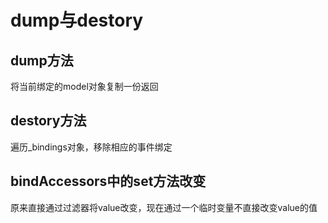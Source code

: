# dump与destory

## dump方法

将当前绑定的model对象复制一份返回

## destory方法

遍历_bindings对象，移除相应的事件绑定

## bindAccessors中的set方法改变

原来直接通过过滤器将value改变，现在通过一个临时变量不直接改变value的值